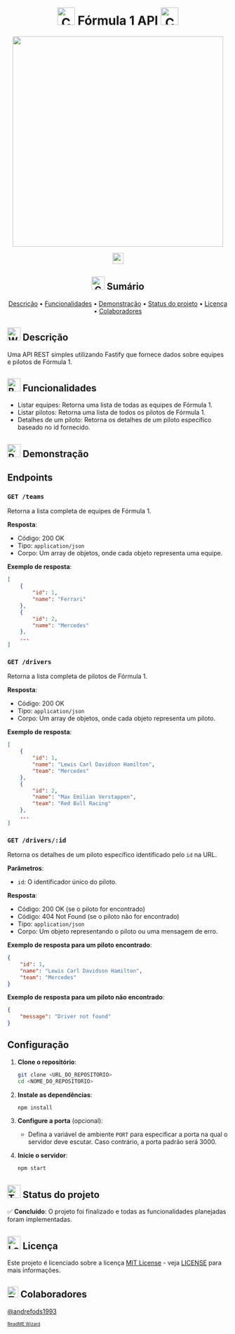 <h1 align="center"><img src="https://raw.githubusercontent.com/Tarikul-Islam-Anik/Telegram-Animated-Emojis/main/Symbols/Collision.webp" alt="Collision" width="40" height="40" /> Fórmula 1 API <img src="https://raw.githubusercontent.com/Tarikul-Islam-Anik/Telegram-Animated-Emojis/main/Symbols/Collision.webp" alt="Collision" width="40" height="40" /></h1>

<div align="center">
<img src="" width="480" />
</div>

<p align="center">
  <a href="https://skillicons.dev">
    <img src="https://skillicons.dev/icons?i=nodejs" height="25"/>
  </a>
</p>

<h2 align="center"><img src="https://raw.githubusercontent.com/Tarikul-Islam-Anik/Telegram-Animated-Emojis/main/Travel%20and%20Places/Compass.webp" alt="Compass" width="30" height="30" /> Sumário</h2>
<p align="center">
 <a href="#description">Descrição</a> •
 <a href="#functionalities">Funcionalidades</a> •
 <a href="#demo">Demonstração</a> • 
 <a href="#status">Status do projeto</a> • 
 <a href="#license">Licença</a> • 
 <a href="#contributor">Colaboradores</a>
</p>

<h2 id="description"><img src="https://raw.githubusercontent.com/Tarikul-Islam-Anik/Telegram-Animated-Emojis/main/People/Writing%20Hand.webp" alt="Writing Hand" width="30" height="30" /> Descrição</h2>

Uma API REST simples utilizando Fastify que fornece dados sobre equipes e pilotos de Fórmula 1.

<h2 id="functionalities"><img src="https://raw.githubusercontent.com/Tarikul-Islam-Anik/Telegram-Animated-Emojis/main/Objects/Books.webp" alt="Books" width="30" height="30" /> Funcionalidades</h2>

-  Listar equipes: Retorna uma lista de todas as equipes de Fórmula 1.
-  Listar pilotos: Retorna uma lista de todos os pilotos de Fórmula 1.
-  Detalhes de um piloto: Retorna os detalhes de um piloto específico baseado no id fornecido.

<h2 id="demo"><img src="https://raw.githubusercontent.com/Tarikul-Islam-Anik/Telegram-Animated-Emojis/main/Travel%20and%20Places/Rocket.webp" alt="Rocket" width="30" height="30" /> Demonstração</h2>

## Endpoints

### `GET /teams`

Retorna a lista completa de equipes de Fórmula 1.

**Resposta**:
- Código: 200 OK
- Tipo: `application/json`
- Corpo: Um array de objetos, onde cada objeto representa uma equipe.

**Exemplo de resposta**:
```json
[
    {
        "id": 1,
        "name": "Ferrari"
    },
    {
        "id": 2,
        "name": "Mercedes"
    },
    ...
]
```

### `GET /drivers`

Retorna a lista completa de pilotos de Fórmula 1.

**Resposta**:
- Código: 200 OK
- Tipo: `application/json`
- Corpo: Um array de objetos, onde cada objeto representa um piloto.

**Exemplo de resposta**:
```json
[
    {
        "id": 1,
        "name": "Lewis Carl Davidson Hamilton",
        "team": "Mercedes"
    },
    {
        "id": 2,
        "name": "Max Emilian Verstappen",
        "team": "Red Bull Racing"
    },
    ...
]
```

### `GET /drivers/:id`

Retorna os detalhes de um piloto específico identificado pelo `id` na URL.

**Parâmetros**:
- `id`: O identificador único do piloto.

**Resposta**:
- Código: 200 OK (se o piloto for encontrado)
- Código: 404 Not Found (se o piloto não for encontrado)
- Tipo: `application/json`
- Corpo: Um objeto representando o piloto ou uma mensagem de erro.

**Exemplo de resposta para um piloto encontrado**:
```json
{
    "id": 1,
    "name": "Lewis Carl Davidson Hamilton",
    "team": "Mercedes"
}
```

**Exemplo de resposta para um piloto não encontrado**:
```json
{
    "message": "Driver not found"
}
```

## Configuração

1. **Clone o repositório**:
   ```bash
   git clone <URL_DO_REPOSITORIO>
   cd <NOME_DO_REPOSITORIO>
   ```

2. **Instale as dependências**:
   ```bash
   npm install
   ```

3. **Configure a porta** (opcional):
   - Defina a variável de ambiente `PORT` para especificar a porta na qual o servidor deve escutar. Caso contrário, a porta padrão será 3000.

4. **Inicie o servidor**:
   ```bash
   npm start
   ```


<h2 id="status"><img src="https://raw.githubusercontent.com/Tarikul-Islam-Anik/Telegram-Animated-Emojis/main/Objects/Thermometer.webp" alt="Thermometer" width="30" height="30" /> Status do projeto</h2>

✅ **Concluído**: O projeto foi finalizado e todas as funcionalidades planejadas foram implementadas.

<h2 id="license"><img src="https://raw.githubusercontent.com/Tarikul-Islam-Anik/Telegram-Animated-Emojis/main/Objects/Locked%20With%20Key.webp" alt="Locked With Key" width="30" height="30" /> Licença</h2>

Este projeto é licenciado sobre a licença [MIT License](https://opensource.org/licenses/MIT) - veja [LICENSE](LICENSE) para mais informações.

<h2 id="contributor"><img src="https://raw.githubusercontent.com/Tarikul-Islam-Anik/Telegram-Animated-Emojis/main/People/Technologist.webp" alt="Technologist" width="25" height="25" /> Colaboradores</h2>

[@andrefods1993](https://github.com/andrefods1993)

<span style="font-size: 10px;"> [ReadME Wizard](https://github.com/andrefods1993) </span>